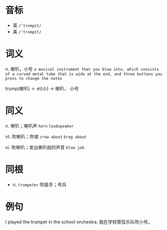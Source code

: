 # 音标

- 英 `/'trʌmpɪt/`
- 美 `/'trʌmpɪt/`

# 词义

n. 喇叭，小号
`a musical instrument that you blow into, which consists of a curved metal tube that is wide at the end, and three buttons you press to change the notes`



trump(喇叭) ＋ et(小) → 喇叭， 小号

# 同义

n. 喇叭；喇叭声
`horn` `loudspeaker`

vt. 吹喇叭；吹嘘
`crow about` `brag about`

vi. 吹喇叭；发出喇叭般的声音
`blow job`

# 同根

- n. `trumpeter` 吹鼓手；号兵

# 例句

I played the trumpet in the school orchestra.
我在学校管弦乐队吹小号。


